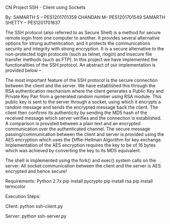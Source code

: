 CN Project
SSH - Client using Sockets

By:
SAMARTH S – PES1201701359
CHANDAN M– PES1201701549
SAMARTH SHETTY – PES1201701637

The SSH protocol (also referred to as Secure Shell) is a method for secure remote login from one computer to another. It provides 
several alternative options for strong authentication, and it protects the communications security and integrity with strong encryption.
It is a secure alternative to the non-protected login protocols (such as telnet, rlogin) and insecure file transfer methods (such as FTP).
In this project we have implemented the functionalities of the SSH protocol. An abstract of our implementation is provided below – 

The most important feature of the SSH protocol is the secure connection between the client and the server. We have established this 
through the RSA authentication mechanism where the client generates a Public Key and Private Key Pair from a generated random number
using RSA module. This public key is sent to the server through a socket, using which it encrypts a random message and sends the encrypted
message back the client. The client then confirms its authenticity by sending the MD5 hash of the received message which server verifies
and the connection is established.
A comparison is provided between a plain text and an encrypted communication over the authenticated channel. The secure message 
passing/communication between the client and server is provided using the AES encryption which uses the Diffie-Hellman Algorithm for 
key exchange. Implementation of the AES encryption requires the key to be of 16 bytes which was achieved by converting the key to its
MD5 equivalent.

The shell is implemented using the fork() and exec() system calls on the server. All socket communication between the client and the 
server is AES encrypted and hence secure!

Requirements:
Python 2.7x
pip install pycrypto
pip install rsa
pip install termcolor

Execution Steps:

Client:
python ssh-client.py <IP-ADDRESS of SERVER>

Server: 
python ssh-server.py
